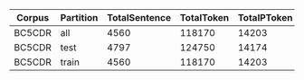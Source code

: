 | Corpus   | Partition   |   TotalSentence |   TotalToken |   TotalPToken |   PercentPToken |   AvgSentenceLength |   AvgNumberPTokenPerSentence |   SentWithPToken |   SentWith2PToken |   PercentChemical |   PercentDisease |
|----------|-------------|-----------------|--------------|---------------|-----------------|---------------------|------------------------------|------------------|-------------------|-------------------|------------------|
| BC5CDR   | all         |            4560 |       118170 |         14203 |         8.32007 |             25.9145 |                      3.11469 |         0.834868 |          0.655263 |          0.500106 |         0.499894 |
| BC5CDR   | test        |            4797 |       124750 |         14174 |         8.80133 |             26.0058 |                      2.95476 |         0.828434 |          0.654367 |          0.505221 |         0.494779 |
| BC5CDR   | train       |            4560 |       118170 |         14203 |         8.32007 |             25.9145 |                      3.11469 |         0.834868 |          0.655263 |          0.500106 |         0.499894 |